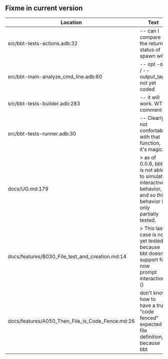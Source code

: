 Fixme in current version
------------------------

Location | Text
---------|-----
src/bbt-tests-actions.adb:32|   --  can I compare the return status of spawn with
src/bbt-main-analyze_cmd_line.adb:80|            --  opt -ot / --output_tag not yet coded
src/bbt-tests-builder.adb:283|            -- it will work.  WTF comment
src/bbt-tests-runner.adb:30|   --  Clearly not confortable with that function, it's magic.
docs/UG.md:179|>  as of 0.0.6, bbt is not able to simulate interactive behavior, and so this behavior is only partially tested.  
docs/features/B030_File_test_and_creation.md:14|> This last case is not yet tested because bbt doesn't support for now prompt interaction. ()  
docs/features/A050_Then_File_Is_Code_Fence.md:26| don't know how to have a true "code fenced" expected file definition, because bbt 
